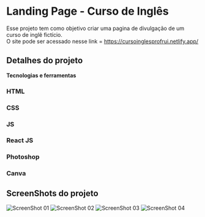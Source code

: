# Landing Page - Curso de Inglês

Esse projeto tem como objetivo criar uma pagina de divulgação de um curso de inglê fictício.                                           
O site pode ser acessado nesse link = https://cursoinglesprofrui.netlify.app/

## Detalhes do projeto
**Tecnologias e ferramentas**
### HTML
### CSS
### JS
### React JS
### Photoshop
### Canva

## ScreenShots do projeto

<img src="https://i.postimg.cc/5tRLC6pM/1.png" title="ScreenShot 01" />

<img src="https://i.postimg.cc/pV8zmVFg/2.png" title="ScreenShot 02" />

<img src="https://i.postimg.cc/mkQHJV4b/3.png" title="ScreenShot 03" />

<img src="https://i.postimg.cc/YS2nfngB/5.png" title="ScreenShot 04" />


